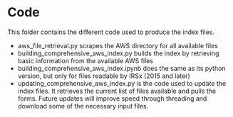 # Code

This folder contains the different code used to produce the index files.

- aws_file_retrieval.py scrapes the AWS directory for all available files
- building_comprehensive_aws_index.py builds the index by retrieving basic information from the available AWS files
- building_comprehensive_aws_index.ipynb does the same as its python version, but only for files readable by IRSx (2015 and later)
- updating_comprehensive_aws_index.py is the code used to update the index files. It retrieves the current list of files available and pulls the forms. Future updates will improve speed through threading and download some of the necessary input files.
